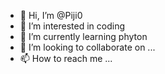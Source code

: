 - 👋 Hi, I’m @Piji0
- 👀 I’m interested in coding 
- 🌱 I’m currently learning phyton
- 💞️ I’m looking to collaborate on ...
- 📫 How to reach me ...

<!---
Piji0/Piji0 is a ✨ special ✨ repository because its `README.md` (this file) appears on your GitHub profile.
You can click the Preview link to take a look at your changes.
--->
